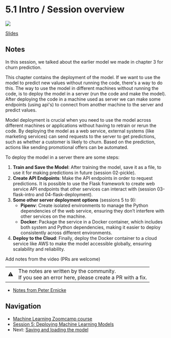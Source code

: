 # 5.1 Intro / Session overview

<a href="https://www.youtube.com/watch?v=agIFak9A3m8&list=PL3MmuxUbc_hIhxl5Ji8t4O6lPAOpHaCLR"><img src="images/thumbnail-5-01.jpg"></a>

[Slides](https://www.slideshare.net/AlexeyGrigorev/ml-zoomcamp-5-model-deployment)

## Notes

In this session, we talked about the earlier model we made in chapter 3 for churn prediction.

This chapter contains the deployment of the model. If we want to use the model to predict new values without running the code, there's a way to do this. The way to use the model in different machines without running the code, is to deploy the model in a server (run the code and make the model). After deploying the code in a machine used as server we can make some endpoints (using api's) to connect from another machine to the server and predict values.

Model deployment is crucial when you need to use the model across different machines or applications without having to retrain or rerun the code. By deploying the model as a web service, external systems (like marketing services) can send requests to the server to get predictions, such as whether a customer is likely to churn. Based on the prediction, actions like sending promotional offers can be automated.

To deploy the model in a server there are some steps:

1. **Train and Save the Model**: After training the model, save it as a file, to use it for making predictions in future (session 02-pickle).
2. **Create API Endpoints**: Make the API endpoints in order to request predictions. It is possible to use the Flask framework to create web service API endpoints that other services can interact with (session 03-flask-intro and 04-flask-deployment).
3. **Some other server deployment options** (sessions 5 to 9):
   - **Pipenv**: Create isolated environments to manage the Python dependencies of the web service, ensuring they don’t interfere with other services on the machine.
   - **Docker**: Package the service in a Docker container, which includes both system and Python dependencies, making it easier to deploy consistently across different environments.
4. **Deploy to the Cloud**: Finally, deploy the Docker container to a cloud service like AWS to make the model accessible globally, ensuring scalability and reliability.

Add notes from the video (PRs are welcome)
<table>
   <tr>
      <td>⚠️</td>
      <td>
         The notes are written by the community. <br>
         If you see an error here, please create a PR with a fix.
      </td>
   </tr>
</table>

- [Notes from Peter Ernicke](https://knowmledge.com/2023/10/09/ml-zoomcamp-2023-deploying-machine-learning-models-part-1/)

## Navigation

- [Machine Learning Zoomcamp course](../)
- [Session 5: Deploying Machine Learning Models](./)
- Next: [Saving and loading the model](02-pickle.md)
